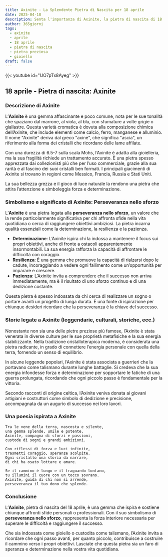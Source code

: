 ```yaml
---
title: Axinite - La Splendente Pietra di Nascita per 18 aprile
date: 2025-04-18
description: Senta l'importanza di Axinite, la pietra di nascita di 18 aprile che simboleggia Perseveranza nello sforzo. Lasci che la sua bellezza e il suo significato illuminino la sua giornata.
author: 365giorni
tags:
  - axinite
  - aprile
  - 18 aprile
  - pietra di nascita
  - pietra preziosa
  - gioiello
draft: false
---
```


{{< youtube id="UO7pTx8Ayeg" >}}

## 18 aprile - Pietra di nascita: Axinite

### Descrizione di Axinite

L’**Axinite** è una gemma affascinante e poco comune, nota per le sue tonalità che spaziano dal marrone, al viola, al blu, con sfumature a volte grigie o giallastre. Questa varietà cromatica è dovuta alla composizione chimica dell’Axinite, che include elementi come calcio, ferro, manganese e alluminio. Il nome "Axinite" deriva dal greco "axine", che significa "ascia", un riferimento alla forma dei cristalli che ricordano delle lame affilate.

Con una durezza di 6.5-7 sulla scala Mohs, l’Axinite è adatta alla gioielleria, ma la sua fragilità richiede un trattamento accurato. È una pietra spesso apprezzata dai collezionisti più che per l’uso commerciale, grazie alla sua rarità e al fascino dei suoi cristalli ben formati. I principali giacimenti di Axinite si trovano in regioni come Messico, Francia, Russia e Stati Uniti.

La sua bellezza grezza e il gioco di luce naturale la rendono una pietra che attira l’attenzione e simboleggia forza e determinazione.

### Simbolismo e significato di Axinite: Perseveranza nello sforzo

L’**Axinite** è una pietra legata alla **perseveranza nello sforzo**, un valore che la rende particolarmente significativa per chi affronta sfide nella vita quotidiana o cerca di raggiungere obiettivi ambiziosi. La pietra incarna qualità essenziali come la determinazione, la resilienza e la pazienza.

- **Determinazione**: L’Axinite ispira chi la indossa a mantenere il focus sui propri obiettivi, anche di fronte a ostacoli apparentemente insormontabili. La sua energia rafforza la capacità di affrontare le difficoltà con coraggio.
- **Resilienza**: È una gemma che promuove la capacità di rialzarsi dopo le cadute, incoraggiando a vedere ogni fallimento come un’opportunità per imparare e crescere.
- **Pazienza**: L’Axinite invita a comprendere che il successo non arriva immediatamente, ma è il risultato di uno sforzo continuo e di una dedizione costante.

Questa pietra è spesso indossata da chi cerca di realizzare un sogno o portare avanti un progetto di lunga durata. È una fonte di ispirazione per chiunque desideri ricordare che la perseveranza è la chiave del successo.

### Storie legate a Axinite (leggendarie, culturali, storiche, ecc.)

Nonostante non sia una delle pietre preziose più famose, l’Axinite è stata venerata in diverse culture per le sue proprietà metafisiche e la sua energia stabilizzante. Nella tradizione cristalloterapica moderna, è considerata una pietra radicante, in grado di connettere l’energia personale con quella della terra, fornendo un senso di equilibrio.

In alcune leggende popolari, l’Axinite è stata associata a guerrieri che la portavano come talismano durante lunghe battaglie. Si credeva che la sua energia infondesse forza e determinazione per sopportare le fatiche di una guerra prolungata, ricordando che ogni piccolo passo è fondamentale per la vittoria.

Secondo racconti di origine celtica, l’Axinite veniva donata ai giovani artigiani e costruttori come simbolo di dedizione e precisione, accompagnata da un augurio di successo nei loro lavori.

### Una poesia ispirata a Axinite

```
Tra le vene della terra, nascosta e silente,  
una gemma splende, umile e potente.  
Axinite, compagna di sforzi e passioni,  
custode di sogni e grandi ambizioni.

Con riflessi di forza e luci infinite,  
trasmetti coraggio, speranze scolpite.  
Ogni cristallo una storia da narrare,  
di chi ha osato lottare e amare.

Se il cammino è lungo e il traguardo lontano,  
tu illumini il cuore con un tocco sovrano.  
Axinite, guida di chi non si arrende,  
perseveranza il tuo dono che splende.
```

### Conclusione

L’**Axinite**, pietra di nascita del 18 aprile, è una gemma che ispira e sostiene chiunque affronti sfide personali o professionali. Con il suo simbolismo di **perseveranza nello sforzo**, rappresenta la forza interiore necessaria per superare le difficoltà e raggiungere il successo.

Che sia indossata come gioiello o custodita come talismano, l’Axinite invita a ricordare che ogni passo avanti, per quanto piccolo, contribuisce a costruire il cammino verso i propri obiettivi. Lasciate che questa pietra sia un faro di speranza e determinazione nella vostra vita quotidiana.